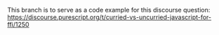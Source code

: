 This branch is to serve as a code example for this discourse question:
https://discourse.purescript.org/t/curried-vs-uncurried-javascript-for-ffi/1250
